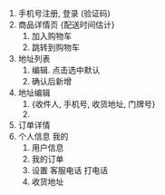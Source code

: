1. 手机号注册, 登录 (验证码)
2. 商品详情页 {配送时间估计}
   1.  加入购物车
   2.  跳转到购物车
3. 地址列表
   1. 编辑.   点击选中默认
   2. 确认后新增
4. 地址编辑
   1. {收件人,  手机号,  收货地址,  门牌号}
   2. 
5. 订单详情
6. 个人信息 我的
   1. 用户信息
   2. 我的订单
   3. 设置  客服电话 打电话
   4. 收货地址

